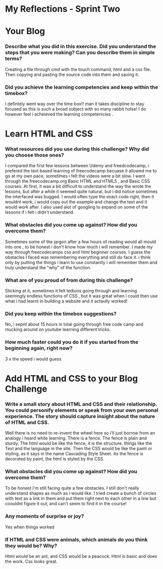 # My Reflections - Sprint Two

# Your Blog 

### Describe what you did in this exercise. Did you understand the steps that you were making? Can you describe them in simple terms?
Creating a file through cmd with the touch command, html and a css file. Then copying and pasting the source code into them and saving it. 


### Did you achieve the learning competencies and keep within the timebox?

I defintely went way over the time box!! man it takes discipline to stay focused as this is such a broad subject with so many rabbit holse! I do however feel i acheieved the learning competenicies . 



# Learn HTML and CSS 

### What resources did you use during this challenge? Why did you choose those ones? 
I compared the first few lessons between Udemy and freedcodecamp, i prefered the text based learning of freecodecamp becuase it allowed me to go at my own pace, sometimes i felt the videos were a bit slow. I went through the freecodecamp.org Basic HTML and HTML5 , and Basic CSS courses. At first, it was a bit difficult to understand the way the wrote the lessons, but after a while it seemed quite natural, but i did notice sometimes the interfaced was bugged. I would often type the exact code right, then it wouldnt work, i would copy out the example and change the text and it would work after. I also used alot of googling to expand on some of the lessons if i felt i didn't understand.  


### What obstacles did you come up against? How did you overcome them?
Sometimes some of the jargon after a few hours of reading would all mould into one , to be honest i don't know how much i will remember. I made my way through freecodecamps css and html beginner courses. I guess the obstacles I faced was remembering everything and still do face it. i think only by putting the things i learn to use constantly i will remember them and truly understand the "why" of the function. 


### What are of you proud of from during this challenge?
Sticking at it, sometimes it felt tediuos going through and learning seemingly endless functions of CSS , but it was great when i could then use what i had learnt in building a website and it actaully worked! 


### Did you keep within the timebox suggestions?
No, i sepnt about 15 hours in total going through free code camp and mucking around on youtube learning different tricks. 


### How much faster could you do it if you started from the beginning again, right now?
3 x the speed i would guess




# Add HTML and CSS to your Blog Challenge

### Write a small story about HTML and CSS and their relationship. You could personify elements or speak from your own personal experience. The story should capture insight about the nature of HTML and CSS.  

Well there is no need to re-invent the wheel here so i'll just borrow from an analogy i heard while learning. There is a fence. The fence is plain and sturdy. The html would be like the fence, it is the structure. things like the Text and the language in the site. Then the CSS would be like the paint or styling, as it says in the name Cascading Style Sheet. As the fence is decorated by paint, the html is styled by the CSS. 

### What obstacles did you come up against? How did you overcome them? 
To be honest i'm still facing quite a few obstacles. I still don't really understand shapes as much as i would like. I tried create a bunch of circles with text as a link in them and put them right next to each other in a line but coouldnt figure it out, and can't seem to find it in the course! 


### Any moments of surprise or joy? 
Yes when things worked 


### If HTML and CSS were animals, which animals do you think they would be? Why?

Html would be an ant, and CSS would be a peacock. Html is basic and does the work. Css looks great. 


